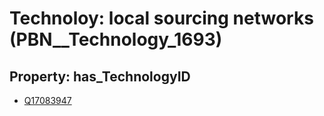 # Technoloy: __local sourcing networks__ (PBN__Technology_1693)

## Property: has_TechnologyID

* [Q17083947](Q17083947)


